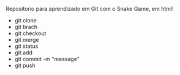 Repositorio para aprendizado em Git com o Snake Game, em html!
- git clone
- git brach
- git checkout
- git merge
- git status
- git add
- git commit -m "message"
- git push